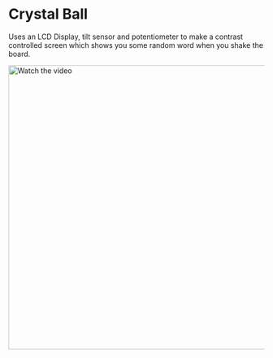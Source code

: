 # Crystal Ball

Uses an LCD Display, tilt sensor and potentiometer to make a contrast controlled screen which shows you some random word when you shake the board.

<div>
  <a href="https://youtu.be/7h6F2ho8Ii8">
    <img src="https://img.youtube.com/vi/7h6F2ho8Ii8/0.jpg" alt="Watch the video" style="width:560px;">
  </a>
</div>